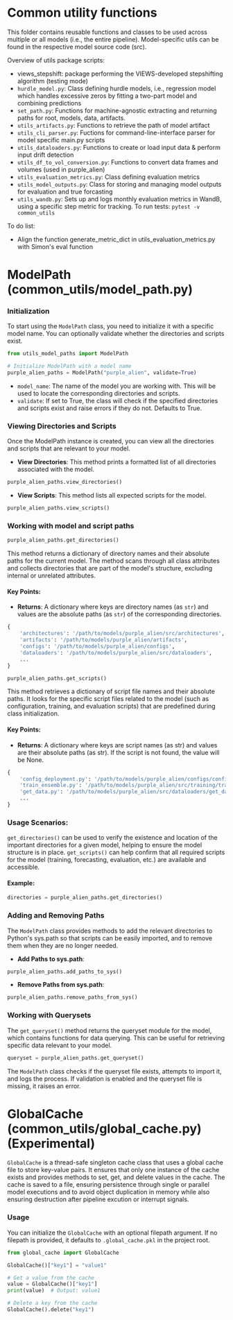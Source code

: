 # Common utility functions

This folder contains reusable functions and classes to be used across multiple or all models (i.e., the entire pipeline). Model-specific utils can be found in the respective model source code (src).

Overview of utils package scripts:
- views_stepshift: package performing the VIEWS-developed stepshifting algorithm (testing mode)
- `hurdle_model.py`: Class defining hurdle models, i.e., regression model which handles excessive zeros by fitting a two-part model and combining predictions
- `set_path.py`: Functions for machine-agnostic extracting and returning paths for root, models, data, artifacts.
- `utils_artifacts.py`: Functions to retrieve the path of model artifact
- `utils_cli_parser.py`: Fuctions for command-line-interface parser for model specific main.py scripts
- `utils_dataloaders.py`: Functions to create or load input data & perform input drift detection
- `utils_df_to_vol_conversion.py`: Functions to convert data frames and volumes (used in purple_alien)
- `utils_evaluation_metrics.py`: Class defining evaluation metrics
- `utils_model_outputs.py`: Class for storing and managing model outputs for evaluation and true forcasting
- `utils_wandb.py`: Sets up and logs monthly evaluation metrics in WandB, using a specific step metric for tracking.
To run tests: `pytest -v common_utils`

To do list:
- Align the function generate_metric_dict in utils_evaluation_metrics.py with Simon's eval function

# ModelPath (common_utils/model_path.py)

### Initialization

To start using the `ModelPath` class, you need to initialize it with a specific model name. You can optionally validate whether the directories and scripts exist. 

```python
from utils_model_paths import ModelPath

# Initialize ModelPath with a model name
purple_alien_paths = ModelPath("purple_alien", validate=True)
```

* `model_name`: The name of the model you are working with. This will be used to locate the corresponding directories and scripts.
* `validate`: If set to True, the class will check if the specified directories and scripts exist and raise errors if they do not. Defaults to True.

### Viewing Directories and Scripts
Once the ModelPath instance is created, you can view all the directories and scripts that are relevant to your model.

* **View Directories**: This method prints a formatted list of all directories associated with the model.
```python
purple_alien_paths.view_directories()
```

* **View Scripts**: This method lists all expected scripts for the model.
```python
purple_alien_paths.view_scripts()
```

### Working with model and script paths
```python
purple_alien_paths.get_directories()
```
This method returns a dictionary of directory names and their absolute paths for the current model. The method scans through all class attributes and collects directories that are part of the model's structure, excluding internal or unrelated attributes.
#### Key Points:
- **Returns**: A dictionary where keys are directory names (as `str`) and values are the absolute paths (as `str`) of the corresponding directories.
```python
{
    'architectures': '/path/to/models/purple_alien/src/architectures',
    'artifacts': '/path/to/models/purple_alien/artifacts',
    'configs': '/path/to/models/purple_alien/configs',
    'dataloaders': '/path/to/models/purple_alien/src/dataloaders',
    ...
}
```

```python
purple_alien_paths.get_scripts()
```
This method retrieves a dictionary of script file names and their absolute paths. It looks for the specific script files related to the model (such as configuration, training, and evaluation scripts) that are predefined during class initialization.
#### Key Points:
- **Returns**: A dictionary where keys are script names (as str) and values are their absolute paths (as str). If the script is not found, the value will be None.
```python
{
    'config_deployment.py': '/path/to/models/purple_alien/configs/config_deployment.py',
    'train_ensemble.py': '/path/to/models/purple_alien/src/training/train_ensemble.py',
    'get_data.py': '/path/to/models/purple_alien/src/dataloaders/get_data.py',
    ...
}
```

### Usage Scenarios:
`get_directories()` can be used to verify the existence and location of the important directories for a given model, helping to ensure the model structure is in place.
`get_scripts()` can help confirm that all required scripts for the model (training, forecasting, evaluation, etc.) are available and accessible.

#### Example:
```python
directories = purple_alien_paths.get_directories()
```

### Adding and Removing Paths
The `ModelPath` class provides methods to add the relevant directories to Python's sys.path so that scripts can be easily imported, and to remove them when they are no longer needed.
* **Add Paths to sys.path**:
```python
purple_alien_paths.add_paths_to_sys()
```
* **Remove Paths from sys.path**:
```python
purple_alien_paths.remove_paths_from_sys()
```

### Working with Querysets
The `get_queryset()` method returns the queryset module for the model, which contains functions for data querying. This can be useful for retrieving specific data relevant to your model.
```python
queryset = purple_alien_paths.get_queryset()
```
The `ModelPath` class checks if the queryset file exists, attempts to import it, and logs the process. If validation is enabled and the queryset file is missing, it raises an error.

# GlobalCache (common_utils/global_cache.py) (Experimental)

`GlobalCache` is a thread-safe singleton cache class that uses a global cache file to store key-value pairs. It ensures that only one instance of the cache exists and provides methods to set, get, and delete values in the cache. The cache is saved to a file, ensuring persistence through single or parallel model executions and to avoid object duplication in memory while also ensuring destruction after pipeline excution or interrupt signals.

### Usage

You can initialize the `GlobalCache` with an optional filepath argument. If no filepath is provided, it defaults to `.global_cache.pkl` in the project root.

```python
from global_cache import GlobalCache

GlobalCache()["key1"] = "value1"

# Get a value from the cache
value = GlobalCache()["key1"]
print(value)  # Output: value1

# Delete a key from the cache
GlobalCache().delete("key1")
```